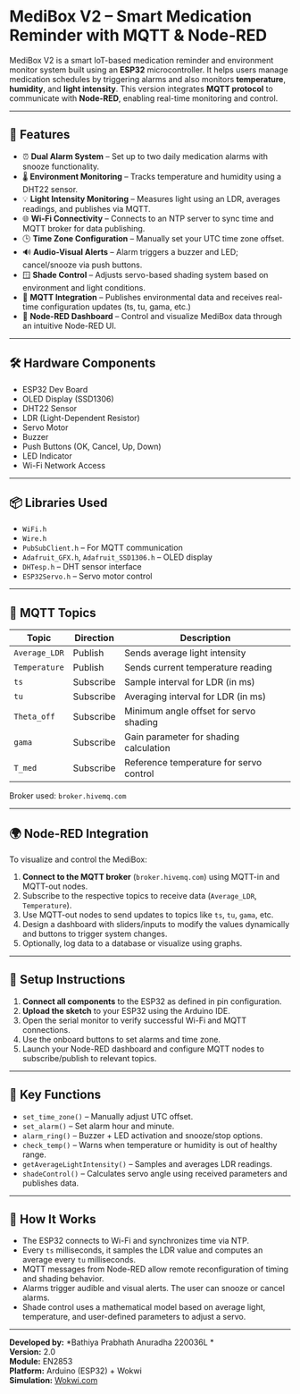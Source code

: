 # MediBox V2 – Smart Medication Reminder with MQTT & Node-RED

MediBox V2 is a smart IoT-based medication reminder and environment monitor system built using an **ESP32** microcontroller. It helps users manage medication schedules by triggering alarms and also monitors **temperature**, **humidity**, and **light intensity**. This version integrates **MQTT protocol** to communicate with **Node-RED**, enabling real-time monitoring and control.

---

## 🚀 Features

- ⏰ **Dual Alarm System** – Set up to two daily medication alarms with snooze functionality.
- 🌡️ **Environment Monitoring** – Tracks temperature and humidity using a DHT22 sensor.
- 💡 **Light Intensity Monitoring** – Measures light using an LDR, averages readings, and publishes via MQTT.
- 🌐 **Wi-Fi Connectivity** – Connects to an NTP server to sync time and MQTT broker for data publishing.
- 🕒 **Time Zone Configuration** – Manually set your UTC time zone offset.
- 🔊 **Audio-Visual Alerts** – Alarm triggers a buzzer and LED; cancel/snooze via push buttons.
- 🪟 **Shade Control** – Adjusts servo-based shading system based on environment and light conditions.
- 📡 **MQTT Integration** – Publishes environmental data and receives real-time configuration updates (ts, tu, gama, etc.)
- 🧠 **Node-RED Dashboard** – Control and visualize MediBox data through an intuitive Node-RED UI.

---

## 🛠️ Hardware Components

- ESP32 Dev Board
- OLED Display (SSD1306)
- DHT22 Sensor
- LDR (Light-Dependent Resistor)
- Servo Motor
- Buzzer
- Push Buttons (OK, Cancel, Up, Down)
- LED Indicator
- Wi-Fi Network Access

---

## 📦 Libraries Used

- `WiFi.h`
- `Wire.h`
- `PubSubClient.h` – For MQTT communication
- `Adafruit_GFX.h`, `Adafruit_SSD1306.h` – OLED display
- `DHTesp.h` – DHT sensor interface
- `ESP32Servo.h` – Servo motor control

---

## 🧪 MQTT Topics

| Topic        | Direction | Description                              |
|--------------|-----------|------------------------------------------|
| `Average_LDR` | Publish   | Sends average light intensity            |
| `Temperature` | Publish   | Sends current temperature reading        |
| `ts`         | Subscribe | Sample interval for LDR (in ms)          |
| `tu`         | Subscribe | Averaging interval for LDR (in ms)       |
| `Theta_off`  | Subscribe | Minimum angle offset for servo shading   |
| `gama`       | Subscribe | Gain parameter for shading calculation   |
| `T_med`      | Subscribe | Reference temperature for servo control  |

Broker used: `broker.hivemq.com`

---

## 🌍 Node-RED Integration

To visualize and control the MediBox:

1. **Connect to the MQTT broker** (`broker.hivemq.com`) using MQTT-in and MQTT-out nodes.
2. Subscribe to the respective topics to receive data (`Average_LDR`, `Temperature`).
3. Use MQTT-out nodes to send updates to topics like `ts`, `tu`, `gama`, etc.
4. Design a dashboard with sliders/inputs to modify the values dynamically and buttons to trigger system changes.
5. Optionally, log data to a database or visualize using graphs.

---

## 🧰 Setup Instructions

1. **Connect all components** to the ESP32 as defined in pin configuration.
2. **Upload the sketch** to your ESP32 using the Arduino IDE.
3. Open the serial monitor to verify successful Wi-Fi and MQTT connections.
4. Use the onboard buttons to set alarms and time zone.
5. Launch your Node-RED dashboard and configure MQTT nodes to subscribe/publish to relevant topics.

---

## 🔧 Key Functions

- `set_time_zone()` – Manually adjust UTC offset.
- `set_alarm()` – Set alarm hour and minute.
- `alarm_ring()` – Buzzer + LED activation and snooze/stop options.
- `check_temp()` – Warns when temperature or humidity is out of healthy range.
- `getAverageLightIntensity()` – Samples and averages LDR readings.
- `shadeControl()` – Calculates servo angle using received parameters and publishes data.

---

## 🧠 How It Works

- The ESP32 connects to Wi-Fi and synchronizes time via NTP.
- Every `ts` milliseconds, it samples the LDR value and computes an average every `tu` milliseconds.
- MQTT messages from Node-RED allow remote reconfiguration of timing and shading behavior.
- Alarms trigger audible and visual alerts. The user can snooze or cancel alarms.
- Shade control uses a mathematical model based on average light, temperature, and user-defined parameters to adjust a servo.

---
**Developed by:** *Bathiya Prabhath Anuradha 220036L *  
**Version:** 2.0  
**Module:** EN2853  
**Platform:** Arduino (ESP32) + Wokwi  
**Simulation:** [Wokwi.com](https://wokwi.com/projects/431290141517189121)
